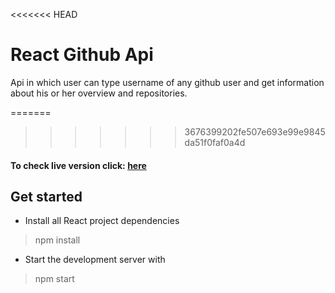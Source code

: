 <<<<<<< HEAD
# React Github Api

Api in which user can type username of any github user and get information about his or her overview and  repositories.

=======
>>>>>>> 3676399202fe507e693e99e9845da51f0faf0a4d
#### To check live version click: [here](https://react-git.msulewski.pl/)

## Get started
* Install all React project dependencies
> npm install

* Start the development server with
> npm start

